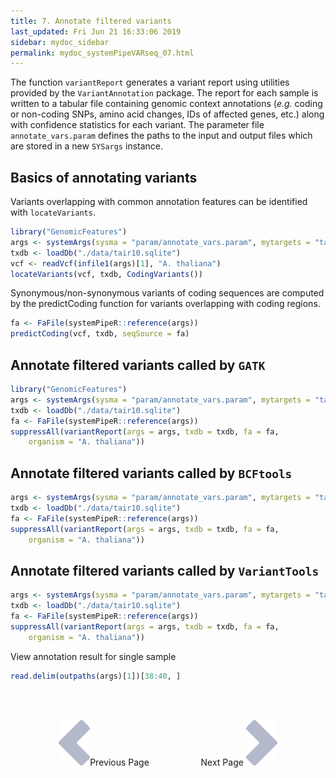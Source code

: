 ```yaml
---
title: 7. Annotate filtered variants
last_updated: Fri Jun 21 16:33:06 2019
sidebar: mydoc_sidebar
permalink: mydoc_systemPipeVARseq_07.html
---
```


The function `variantReport` generates a variant report using
utilities provided by the `VariantAnnotation` package. The report for
each sample is written to a tabular file containing genomic context annotations
(_e.g._ coding or non-coding SNPs, amino acid changes, IDs of affected
genes, etc.) along with confidence statistics for each variant. The parameter
file `annotate_vars.param` defines the paths to the input and output
files which are stored in a new `SYSargs` instance. 

## Basics of annotating variants

Variants overlapping with common annotation features can be identified with `locateVariants`.

```r
library("GenomicFeatures")
args <- systemArgs(sysma = "param/annotate_vars.param", mytargets = "targets_gatk_filtered.txt")
txdb <- loadDb("./data/tair10.sqlite")
vcf <- readVcf(infile1(args)[1], "A. thaliana")
locateVariants(vcf, txdb, CodingVariants())
```

Synonymous/non-synonymous variants of coding sequences are computed by the predictCoding function for variants overlapping with coding regions.


```r
fa <- FaFile(systemPipeR::reference(args))
predictCoding(vcf, txdb, seqSource = fa)
```

## Annotate filtered variants called by `GATK`


```r
library("GenomicFeatures")
args <- systemArgs(sysma = "param/annotate_vars.param", mytargets = "targets_gatk_filtered.txt")
txdb <- loadDb("./data/tair10.sqlite")
fa <- FaFile(systemPipeR::reference(args))
suppressAll(variantReport(args = args, txdb = txdb, fa = fa, 
    organism = "A. thaliana"))
```

## Annotate filtered variants called by `BCFtools`


```r
args <- systemArgs(sysma = "param/annotate_vars.param", mytargets = "targets_sambcf_filtered.txt")
txdb <- loadDb("./data/tair10.sqlite")
fa <- FaFile(systemPipeR::reference(args))
suppressAll(variantReport(args = args, txdb = txdb, fa = fa, 
    organism = "A. thaliana"))
```

## Annotate filtered variants called by `VariantTools`


```r
args <- systemArgs(sysma = "param/annotate_vars.param", mytargets = "targets_vartools_filtered.txt")
txdb <- loadDb("./data/tair10.sqlite")
fa <- FaFile(systemPipeR::reference(args))
suppressAll(variantReport(args = args, txdb = txdb, fa = fa, 
    organism = "A. thaliana"))
```

View annotation result for single sample

```r
read.delim(outpaths(args)[1])[38:40, ]
```

<br><br><center><a href="mydoc_systemPipeVARseq_06.html"><img src="images/left_arrow.png" alt="Previous page."></a>Previous Page &nbsp; &nbsp; &nbsp; &nbsp; &nbsp; &nbsp; &nbsp; &nbsp; &nbsp; &nbsp; Next Page
<a href="mydoc_systemPipeVARseq_08.html"><img src="images/right_arrow.png" alt="Next page."></a></center>
